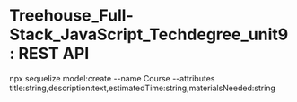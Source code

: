 # Treehouse_Full-Stack_JavaScript_Techdegree_unit9: REST API


npx sequelize model:create --name Course --attributes title:string,description:text,estimatedTime:string,materialsNeeded:string
